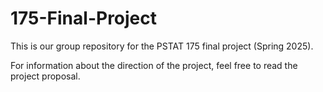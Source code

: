 # 175-Final-Project
This is our group repository for the PSTAT 175 final project (Spring 2025).

For information about the direction of the project, feel free to read the project proposal.
